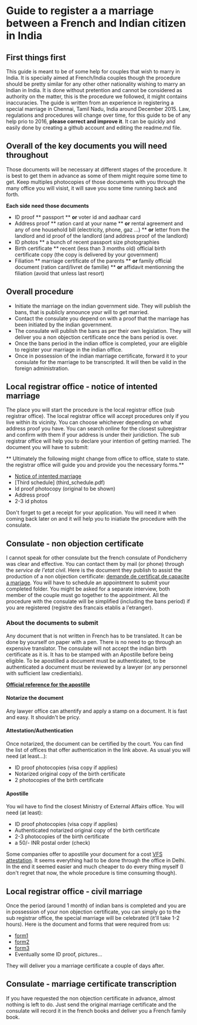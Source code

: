 # Guide to register a a marriage between a French and Indian citizen in India

## First things first
This guide is meant to be of some help for couples that wish to marry in India. It is specially aimed at French/India couples though the procedure should be pretty similar for any other other nationality wishing to marry an Indian in India. It is done without pretention and cannot be considered as authority on the matter, this is the procedure we followed, it might contains inaccuracies. The guide is written from an experience in registering a special marriage in Chennai, Tamil Nadu, India around December 2015. Law, regulations and procedures will change over time, for this guide to be of any help prio to 2016, **please correct and improve it**. It can be quickly and easily done by creating a github account and editing the readme.md file.

## Overall of the key documents you will need throughout
Those documents will be necessary at different stages of the procedure. It is best to get them in advance as some of them might require some time to get. Keep multiples photocopies of those documents with you through the many office you will visist, it will save you some time running back and forth.

**Each side need those documents**
* ID proof
** passport
** **or** voter id and aadhaar card
* Address proof
** ration card at your name
** **or**  rental agreement and any of one household bill (electricity, phone, gaz ...)
** **or** letter from the landlord and id proof of the landlord (and address proof of the landlord)
* ID photos
** a bunch of recent passport size photographies
* Birth certificate
** recent (less than 3 months old) official birth certificate copy (the copy is delivered by your government)
* Filiation
** marriage certificate of the parents
** **or** family official document (ration card/livret de famille)
** **or** affidavit mentionning the filiation (avoid that unless last resort)

## Overall procedure
* Initiate the marriage on the indian government side. They will publish the bans, that is publicly announce your will to get married.
* Contact the consulate you depend on with a proof that the marriage has been initiated by the indian government.
* The consulate will publish the bans as per their own legislation. They will deliver you a non objection certificate once the bans period is over.
* Once the bans period in the indian office is completed, your are eligible to register your marriage in the indian office.
* Once in possession of the indian marriage certificate, forward it to your consulate for the marriage to be transcripted. It will then be valid in the foreign administration.

## Local registrar office - notice of intented marriage
The place you will start the procedure is the local registrar office (sub registrar office). The local registrar office will accept procedures only if you live within its vicinity. You can choose whichever depending on what address proof you have. You can search online for the closest subregistrar and confirm with them if your address is under their juridiction.
The sub registrar office will help you to declare your intention of getting married. The document you will have to submit:

** Ultimately the following might change from office to office, state to state. the registrar office will guide you and provide you the necessary forms.**
* [Notice of intented marriage](notice_intented_marriage.pdf)
* [Third schedule] (third_schedule.pdf)
* Id proof photocopy (original to be shown)
* Address proof
* 2-3 id photos

Don't forget to get a receipt for your application. You will need it when coming back later on and it will help you to iniatiate the procedure with the consulate.

## Consulate - non objection certificate
I cannot speak for other consulate but the french consulate of Pondicherry was clear and effective. You can contact them by mail (or phone) through the *service de l'etat civil*. Here is the document they publish to assist the production of a non objection certificate: [demande de certificat de capacite a mariage](demande_certificat_capacite_marriage.doc). You will have to schedule an appointment to submit your completed folder. You might be asked for a separate interview, both member of the couple must go together to the appointment. All the procedure with the consulate will be simplified (including the bans period) if you are registered (registre des francais etablis a l'etranger).
### About the documents to submit
Any document that is not written in French has to be translated. It can be done by yourself on paper with a pen. There is no need to go through an expensive translator. 
The consulate will not accept the indian birth certificate as it is. It has to be stamped with an Apostille before being eligible. To be apostilled a document must be authenticated, to be authenticated a document must be reviewed by a lawyer (or any personnel with sufficient law credientials).

**[Official reference for the apostille](http://mea.gov.in/apostille.htm)**
#### Notarize the document
Any lawyer office can athentify and apply a stamp on a document. It is fast and easy. It shouldn't be pricy.

#### Attestation/Authentication
Once notarized, the document can be certified by the court. You can find the list of offices that offer authentication in the link above. As usual you will need (at least...):
* ID proof photocopies (visa copy if applies)
* Notarized original copy of the birth certificate
* 2 photocopies of the birth certificate

#### Apostille
You wil have to find the closest Ministry of External Affairs office. You will need (at least):
* ID proof photocopies (visa copy if applies)
* Authenticated notarized original copy of the birth certificate
* 2-3 photocopies of the birth certificate
* a 50/- INR  postal order (check)

Some companies offer to apostille your document for a cost [VFS attestation](http://www.vfsattestation.com/). It seems everything had to be done through the office in Delhi. In the end it seemed easier and much cheaper to do every thing myself (I don't regret that now, the whole procedure is time consuming though).

## Local registrar office - civil marriage
Once the period (around 1 month) of indian bans is completed and you are in possession of your non objection certificate, you can simply go to the sub registrar office, the special marriage will be celebrated (it'll take 1-2 hours). Here is the document and forms that were required from us:
* [form1](form1.jpg)
* [form2](form2.jpg)
* [form3](form3.jpg)
* Eventually some ID proof, pictures...

They will deliver you a marriage certificate a couple of days after.

## Consulate - marriage certificate transcription
If you have requested the non objection certificate in advance, almost nothing is left to do. Just send the original marriage certificate and the consulate will record it in the french books and deliver you a French family book.
